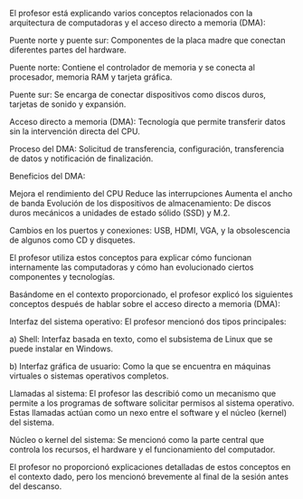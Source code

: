 El profesor está explicando varios conceptos relacionados con la arquitectura de computadoras y el acceso directo a memoria (DMA):

Puente norte y puente sur: Componentes de la placa madre que conectan diferentes partes del hardware.

Puente norte: Contiene el controlador de memoria y se conecta al procesador, memoria RAM y tarjeta gráfica.

Puente sur: Se encarga de conectar dispositivos como discos duros, tarjetas de sonido y expansión.

Acceso directo a memoria (DMA): Tecnología que permite transferir datos sin la intervención directa del CPU.

Proceso del DMA: Solicitud de transferencia, configuración, transferencia de datos y notificación de finalización.

Beneficios del DMA:

Mejora el rendimiento del CPU
Reduce las interrupciones
Aumenta el ancho de banda
Evolución de los dispositivos de almacenamiento: De discos duros mecánicos a unidades de estado sólido (SSD) y M.2.

Cambios en los puertos y conexiones: USB, HDMI, VGA, y la obsolescencia de algunos como CD y disquetes.

El profesor utiliza estos conceptos para explicar cómo funcionan internamente las computadoras y cómo han evolucionado ciertos componentes y tecnologías.

Basándome en el contexto proporcionado, el profesor explicó los siguientes conceptos después de hablar sobre el acceso directo a memoria (DMA):

Interfaz del sistema operativo: El profesor mencionó dos tipos principales:

a) Shell: Interfaz basada en texto, como el subsistema de Linux que se puede instalar en Windows.

b) Interfaz gráfica de usuario: Como la que se encuentra en máquinas virtuales o sistemas operativos completos.

Llamadas al sistema: El profesor las describió como un mecanismo que permite a los programas de software solicitar permisos al sistema operativo. Estas llamadas actúan como un nexo entre el software y el núcleo (kernel) del sistema.

Núcleo o kernel del sistema: Se mencionó como la parte central que controla los recursos, el hardware y el funcionamiento del computador.

El profesor no proporcionó explicaciones detalladas de estos conceptos en el contexto dado, pero los mencionó brevemente al final de la sesión antes del descanso.
